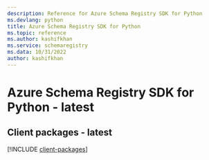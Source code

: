 ```yaml
---
description: Reference for Azure Schema Registry SDK for Python
ms.devlang: python
title: Azure Schema Registry SDK for Python
ms.topic: reference
ms.author: kashifkhan
ms.service: schemaregistry
ms.data: 10/31/2022
author: kashifkhan
---
```

# Azure Schema Registry SDK for Python - latest

## Client packages - latest
[!INCLUDE [client-packages](schema-registry-client-index.md)]